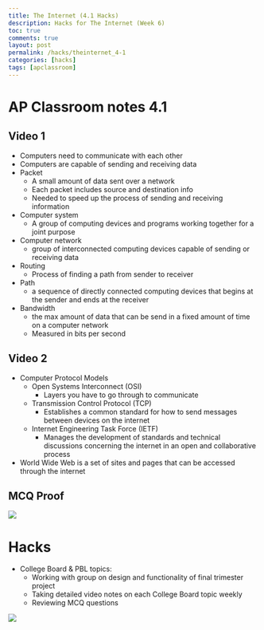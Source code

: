 ```yaml
---
title: The Internet (4.1 Hacks)
description: Hacks for The Internet (Week 6)
toc: true
comments: true
layout: post
permalink: /hacks/theinternet_4-1
categories: [hacks]
tags: [apclassroom]
---
```


# AP Classroom notes 4.1

## Video 1

- Computers need to communicate with each other
- Computers are capable of sending and receiving data
- Packet
  - A small amount of data sent over a network
  - Each packet includes source and destination info
  - Needed to speed up the process of sending and receiving information
- Computer system
  - A group of computing devices and programs working together for a joint purpose
- Computer network
  - group of interconnected computing devices capable of sending or receiving data
- Routing
  - Process of finding a path from sender to receiver
- Path
  - a sequence of directly connected computing devices that begins at the sender and ends at the receiver
- Bandwidth
  - the max amount of data that can be send in a fixed amount of time on a computer network
  - Measured in bits per second

## Video 2

- Computer Protocol Models
  - Open Systems Interconnect (OSI)
    - Layers you have to go through to communicate
  - Transmission Control Protocol (TCP)
    - Establishes a common standard for how to send messages between devices on the internet
  - Internet Engineering Task Force (IETF)
    - Manages the development of standards and technical discussions concerning the internet in an open and collaborative process
- World Wide Web is a set of sites and pages that can be accessed through the internet

## MCQ Proof

![]({{site.baseurl}}/images/apclassroom4-1.jpg)

# Hacks

- College Board & PBL topics:
  - Working with group on design and functionality of final trimester project
  - Taking detailed video notes on each College Board topic weekly
  - Reviewing MCQ questions

![]({{site.baseurl}}/images/compsci.png)
